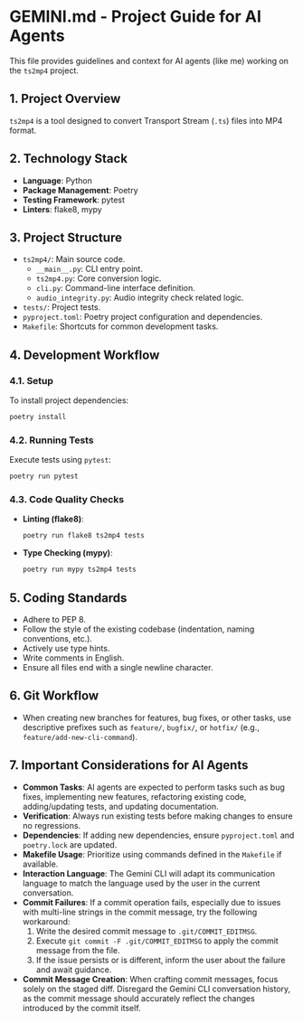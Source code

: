 # GEMINI.md - Project Guide for AI Agents

This file provides guidelines and context for AI agents (like me) working on the `ts2mp4` project.

## 1. Project Overview

`ts2mp4` is a tool designed to convert Transport Stream (`.ts`) files into MP4 format.

## 2. Technology Stack

*   **Language**: Python
*   **Package Management**: Poetry
*   **Testing Framework**: pytest
*   **Linters**: flake8, mypy

## 3. Project Structure

*   `ts2mp4/`: Main source code.
    *   `__main__.py`: CLI entry point.
    *   `ts2mp4.py`: Core conversion logic.
    *   `cli.py`: Command-line interface definition.
    *   `audio_integrity.py`: Audio integrity check related logic.
*   `tests/`: Project tests.
*   `pyproject.toml`: Poetry project configuration and dependencies.
*   `Makefile`: Shortcuts for common development tasks.

## 4. Development Workflow

### 4.1. Setup

To install project dependencies:

```bash
poetry install
```

### 4.2. Running Tests

Execute tests using `pytest`:

```bash
poetry run pytest
```

### 4.3. Code Quality Checks

*   **Linting (flake8)**:
    ```bash
    poetry run flake8 ts2mp4 tests
    ```
*   **Type Checking (mypy)**:
    ```bash
    poetry run mypy ts2mp4 tests
    ```

## 5. Coding Standards

*   Adhere to PEP 8.
*   Follow the style of the existing codebase (indentation, naming conventions, etc.).
*   Actively use type hints.
*   Write comments in English.
*   Ensure all files end with a single newline character.

## 6. Git Workflow

*   When creating new branches for features, bug fixes, or other tasks, use descriptive prefixes such as `feature/`, `bugfix/`, or `hotfix/` (e.g., `feature/add-new-cli-command`).

## 7. Important Considerations for AI Agents

*   **Common Tasks**: AI agents are expected to perform tasks such as bug fixes, implementing new features, refactoring existing code, adding/updating tests, and updating documentation.
*   **Verification**: Always run existing tests before making changes to ensure no regressions.
*   **Dependencies**: If adding new dependencies, ensure `pyproject.toml` and `poetry.lock` are updated.
*   **Makefile Usage**: Prioritize using commands defined in the `Makefile` if available.
*   **Interaction Language**: The Gemini CLI will adapt its communication language to match the language used by the user in the current conversation.
*   **Commit Failures**: If a commit operation fails, especially due to issues with multi-line strings in the commit message, try the following workaround:
    1.  Write the desired commit message to `.git/COMMIT_EDITMSG`.
    2.  Execute `git commit -F .git/COMMIT_EDITMSG` to apply the commit message from the file.
    3.  If the issue persists or is different, inform the user about the failure and await guidance.
*   **Commit Message Creation**: When crafting commit messages, focus solely on the staged diff. Disregard the Gemini CLI conversation history, as the commit message should accurately reflect the changes introduced by the commit itself.
